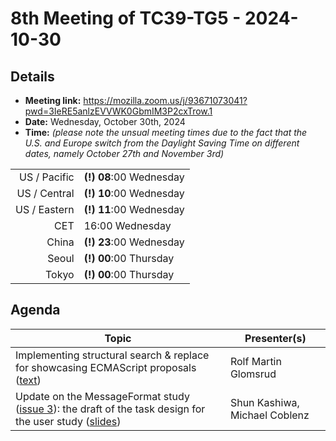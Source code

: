 # 8th Meeting of TC39-TG5 - 2024-10-30

## Details
- **Meeting link:** https://mozilla.zoom.us/j/93671073041?pwd=3IeRE5anlzEVVWK0GbmIM3P2cxTrow.1
- **Date:** Wednesday, October 30th, 2024
- **Time:** _(please note the unsual meeting times due to the fact that the U.S. and Europe switch from the Daylight Saving Time on different dates, namely October 27th and November 3rd)_
  
|              |                 |
| -----------: | --------------- |
| US / Pacific | **(!)** **08**:00 Wednesday |
| US / Central | **(!)** **10**:00 Wednesday |
| US / Eastern | **(!)** **11**:00 Wednesday |
|          CET | 16:00 Wednesday |
|        China | **(!)** **23**:00 Wednesday |
|        Seoul | **(!)** **00**:00 Thursday |
|        Tokyo | **(!)** **00**:00 Thursday |



## Agenda
|Topic|Presenter(s)|
|-----|------------|
|Implementing structural search & replace for showcasing ECMAScript proposals ([text](https://bora.uib.no/bora-xmlui/bitstream/handle/11250/3147687/50753831.pdf?sequence=1&isAllowed=y))|Rolf Martin Glomsrud|
|Update on the MessageFormat study ([issue 3](https://github.com/tc39/tg5/issues/3)): the draft of the task design for the user study ([slides](https://docs.google.com/presentation/d/1BIjtIABOumWxh7CPNWT46HwMnYXsJ23GcCcR0LpXLwg/edit?usp=sharing))|Shun Kashiwa, Michael Coblenz|
